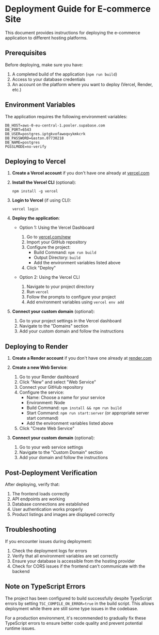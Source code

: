 # Deployment Guide for E-commerce Site

This document provides instructions for deploying the e-commerce application to different hosting platforms.

## Prerequisites

Before deploying, make sure you have:

1. A completed build of the application (`npm run build`)
2. Access to your database credentials
3. An account on the platform where you want to deploy (Vercel, Render, etc.)

## Environment Variables

The application requires the following environment variables:

```
DB_HOST=aws-0-eu-central-1.pooler.supabase.com
DB_PORT=6543
DB_USER=postgres.iptgkvofawoqvykmkcrk
DB_PASSWORD=Gaston.07730218
DB_NAME=postgres
PGSSLMODE=no-verify
```

## Deploying to Vercel

1. **Create a Vercel account** if you don't have one already at [vercel.com](https://vercel.com)

2. **Install the Vercel CLI** (optional):
   ```
   npm install -g vercel
   ```

3. **Login to Vercel** (if using CLI):
   ```
   vercel login
   ```

4. **Deploy the application**:
   - Option 1: Using the Vercel Dashboard
     1. Go to [vercel.com/new](https://vercel.com/new)
     2. Import your GitHub repository
     3. Configure the project:
        - Build Command: `npm run build`
        - Output Directory: `build`
        - Add the environment variables listed above
     4. Click "Deploy"

   - Option 2: Using the Vercel CLI
     1. Navigate to your project directory
     2. Run `vercel`
     3. Follow the prompts to configure your project
     4. Add environment variables using `vercel env add`

5. **Connect your custom domain** (optional):
   1. Go to your project settings in the Vercel dashboard
   2. Navigate to the "Domains" section
   3. Add your custom domain and follow the instructions

## Deploying to Render

1. **Create a Render account** if you don't have one already at [render.com](https://render.com)

2. **Create a new Web Service**:
   1. Go to your Render dashboard
   2. Click "New" and select "Web Service"
   3. Connect your GitHub repository
   4. Configure the service:
      - Name: Choose a name for your service
      - Environment: Node
      - Build Command: `npm install && npm run build`
      - Start Command: `npm run start:server` (or appropriate server start command)
      - Add the environment variables listed above
   5. Click "Create Web Service"

3. **Connect your custom domain** (optional):
   1. Go to your web service settings
   2. Navigate to the "Custom Domain" section
   3. Add your domain and follow the instructions

## Post-Deployment Verification

After deploying, verify that:

1. The frontend loads correctly
2. API endpoints are working
3. Database connections are established
4. User authentication works properly
5. Product listings and images are displayed correctly

## Troubleshooting

If you encounter issues during deployment:

1. Check the deployment logs for errors
2. Verify that all environment variables are set correctly
3. Ensure your database is accessible from the hosting provider
4. Check for CORS issues if the frontend can't communicate with the backend

## Note on TypeScript Errors

The project has been configured to build successfully despite TypeScript errors by setting `TSC_COMPILE_ON_ERROR=true` in the build script. This allows deployment while there are still some type issues in the codebase.

For a production environment, it's recommended to gradually fix these TypeScript errors to ensure better code quality and prevent potential runtime issues. 